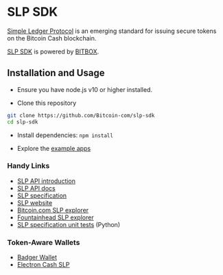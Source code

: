 # SLP SDK

[Simple Ledger Protocol](https://simpleledger.cash) is an emerging standard for issuing secure tokens on the Bitcoin Cash blockchain.

[SLP SDK](https://developer.bitcoin.com/slp) is powered by [BITBOX](https://developer.bitcoin.com/bitbox).

## Installation and Usage

- Ensure you have node.js v10 or higher installed.

- Clone this repository

```bash
git clone https://github.com/Bitcoin-com/slp-sdk
cd slp-sdk
```

- Install dependencies: `npm install`

- Explore the [example apps](examples/README.md)

### Handy Links

- [SLP API introduction](https://developer.bitcoin.com/slp)
- [SLP API docs](https://developer.bitcoin.com/slp/docs/js/getting-started)
- [SLP specification](https://github.com/simpleledger/slp-specifications/blob/master/slp-token-type-1.md)
- [SLP website](https://simpleledger.cash/)
- [Bitcoin.com SLP explorer](https://simpleledger.info/)
- [Fountainhead SLP explorer](https://simpleledger.info/)
- [SLP specification unit tests](https://github.com/simpleledger/slp-unit-test-data) (Python)

### Token-Aware Wallets

- [Badger Wallet](https://badger.bitcoin.com/)
- [Electron Cash SLP](https://github.com/simpleledger/Electron-Cash-SLP)
